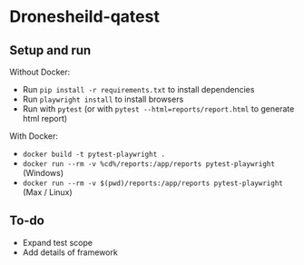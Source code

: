 # Dronesheild-qatest


## Setup and run

Without Docker:

- Run `pip install -r requirements.txt` to install dependencies
- Run `playwright install` to install browsers
- Run with `pytest` (or with `pytest --html=reports/report.html` to generate html report)

With Docker:
- `docker build -t pytest-playwright .`
- `docker run --rm -v %cd%/reports:/app/reports pytest-playwright` (Windows)
- `docker run --rm -v $(pwd)/reports:/app/reports pytest-playwright` (Max / Linux)

## To-do

- Expand test scope
- Add details of framework
